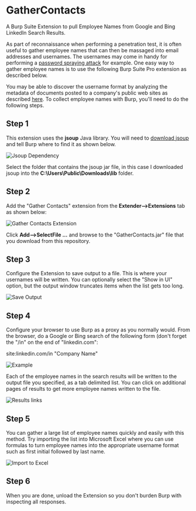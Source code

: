 # GatherContacts
A Burp Suite Extension to pull Employee Names from Google and Bing LinkedIn Search Results.

As part of reconnaissance when performing a penetration test, it is often useful to gather employee names that can then be massaged into email addresses and usernames. The usernames may come in handy for performing a [password spraying attack](http://www.blackhillsinfosec.com/?p=4694) for example. One easy way to gather employee names is to use the following Burp Suite Pro extension as described below.

You may be able to discover the username format by analyzing the metadata of documents posted to a company's public web sites as described [here](https://github.com/dafthack/PowerMeta).
To collect employee names with Burp, you'll need to do the following steps.

## Step 1
This extension uses the **jsoup** Java library. You will need to [download jsoup](https://jsoup.org/download) and tell Burp where to find it as shown below.

![Jsoup Dependency](https://github.com/clr2of8/GatherContacts/raw/master/images/jsoup.png)

Select the folder that contains the jsoup jar file, in this case I downloaded jsoup into the **C:\Users\Public\Downloads\lib** folder.

## Step 2

Add the "Gather Contacts" extension from the **Extender-->Extensions**  tab as shown below:

![Gather Contacts Extension](https://github.com/clr2of8/GatherContacts/raw/master/images/AddExtension.png)

Click **Add-->SelectFile ...** and browse to the "GatherContacts.jar" file that you download from this repository.

## Step 3
Configure the Extension to save output to a file. This is where your usernames will be written. You can optionally select the "Show in UI" option, but the output window truncates items when the list gets too long.

![Save Output](https://github.com/clr2of8/GatherContacts/raw/master/images/outputFile.png)

## Step 4
Configure your browser to use Burp as a proxy as you normally would. From the browser, do a Google or Bing search of the following form (don't forget the "/in" on the end of "linkedin.com":

site:linkedin.com/in "Company Name"

![Example](https://github.com/clr2of8/GatherContacts/raw/master/images/example.png)

Each of the employee names in the search results will be written to the output file you specified, as a tab delimited list. You can click on additional pages of results to get more employee names written to the file.

![Results links](https://github.com/clr2of8/GatherContacts/raw/master/images/google.png)

## Step 5
You can gather a large list of employee names quickly and easily with this method. Try importing the list into Microsoft Excel where you can use formulas to turn employee names into the appropriate username format such as first initial followed by last name.

![Import to Excel](https://github.com/clr2of8/GatherContacts/raw/master/images/excel.png)

## Step 6
When you are done, unload the Extension so you don't burden Burp with inspecting all responses.


